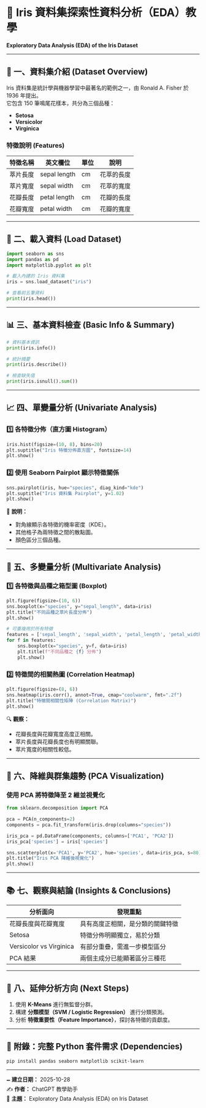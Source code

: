# 🌸 Iris 資料集探索性資料分析（EDA）教學  
**Exploratory Data Analysis (EDA) of the Iris Dataset**

---

## 📘 一、資料集介紹 (Dataset Overview)

Iris 資料集是統計學與機器學習中最著名的範例之一，由 Ronald A. Fisher 於 1936 年提出。  
它包含 150 筆鳴尾花樣本，共分為三個品種：

- **Setosa**
- **Versicolor**
- **Virginica**

### 特徵說明 (Features)

| 特徵名稱 | 英文欄位 | 單位 | 說明 |
|-----------|-----------|------|------|
| 萃片長度 | sepal length | cm | 花萃的長度 |
| 萃片寬度 | sepal width | cm | 花萃的寬度 |
| 花瓣長度 | petal length | cm | 花瓣的長度 |
| 花瓣寬度 | petal width | cm | 花瓣的寬度 |

---

## 🧩 二、載入資料 (Load Dataset)

```python
import seaborn as sns
import pandas as pd
import matplotlib.pyplot as plt

# 載入內建的 Iris 資料集
iris = sns.load_dataset("iris")

# 查看前五筆資料
print(iris.head())
```

---

## 📊 三、基本資料檢查 (Basic Info & Summary)

```python
# 資料基本資訊
print(iris.info())

# 統計摘要
print(iris.describe())

# 檢查缺失值
print(iris.isnull().sum())
```

---

## 📈 四、單變量分析 (Univariate Analysis)

### 1️⃣ 各特徵分佈（直方圖 Histogram）
```python
iris.hist(figsize=(10, 8), bins=20)
plt.suptitle("Iris 特徵分佈直方圖", fontsize=14)
plt.show()
```

### 2️⃣ 使用 Seaborn Pairplot 顯示特徵關係
```python
sns.pairplot(iris, hue="species", diag_kind="kde")
plt.suptitle("Iris 資料集 Pairplot", y=1.02)
plt.show()
```

📘 **說明：**  
- 對角線顯示各特徵的機率密度（KDE）。  
- 其他格子為兩特徵之間的散點圖。  
- 顏色區分三個品種。

---

## 🧮 五、多變量分析 (Multivariate Analysis)

### 1️⃣ 各特徵與品種之箱型圖 (Boxplot)
```python
plt.figure(figsize=(10, 6))
sns.boxplot(x="species", y="sepal_length", data=iris)
plt.title("不同品種之萃片長度分佈")
plt.show()

# 可重複用於所有特徵
features = ['sepal_length', 'sepal_width', 'petal_length', 'petal_width']
for f in features:
    sns.boxplot(x="species", y=f, data=iris)
    plt.title(f"不同品種之 {f} 分佈")
    plt.show()
```

### 2️⃣ 特徵間的相關熱圖 (Correlation Heatmap)
```python
plt.figure(figsize=(8, 6))
sns.heatmap(iris.corr(), annot=True, cmap="coolwarm", fmt=".2f")
plt.title("特徵間相關性矩陣 (Correlation Matrix)")
plt.show()
```

🔍 **觀察：**
- 花瓣長度與花瓣寬度高度正相關。
- 萃片長度與花瓣長度也有明顯關聯。
- 萃片寬度的相關性較低。

---

## 🔬 六、降維與群集趨勢 (PCA Visualization)

### 使用 PCA 將特徵降至 2 維並視覺化
```python
from sklearn.decomposition import PCA

pca = PCA(n_components=2)
components = pca.fit_transform(iris.drop(columns="species"))

iris_pca = pd.DataFrame(components, columns=['PCA1', 'PCA2'])
iris_pca['species'] = iris['species']

sns.scatterplot(x='PCA1', y='PCA2', hue='species', data=iris_pca, s=80)
plt.title("Iris PCA 降維後視覺化")
plt.show()
```

---

## 📚 七、觀察與結論 (Insights & Conclusions)

| 分析面向 | 發現重點 |
|-----------|-----------|
| 花瓣長度與花瓣寬度 | 具有高度正相關，是分類的關鍵特徵 |
| Setosa | 特徵分佈明顯獨立，易於分類 |
| Versicolor vs Virginica | 有部分重疊，需進一步模型區分 |
| PCA 結果 | 兩個主成分已能顯著區分三種花 |

---

## 🚀 八、延伸分析方向 (Next Steps)

1. 使用 **K-Means** 進行無監督分群。
2. 構建 **分類模型（SVM / Logistic Regression）** 進行分類預測。
3. 分析 **特徵重要性（Feature Importance）**，探討各特徵的貢獻度。

---

## 📁 附錄：完整 Python 套件需求 (Dependencies)

```bash
pip install pandas seaborn matplotlib scikit-learn
```

---

🗕 **建立日期：** 2025-10-28  
✍️ **作者：** ChatGPT 教學助手  
🧠 **主題：** Exploratory Data Analysis (EDA) on Iris Dataset  

